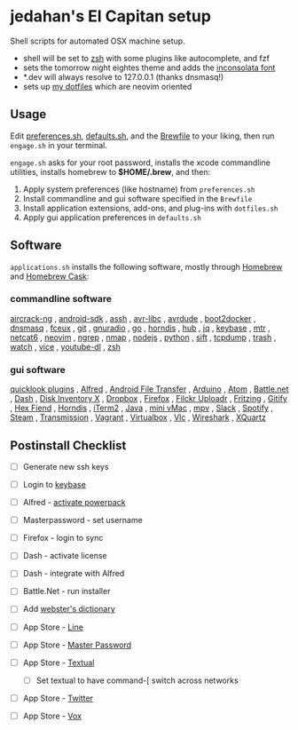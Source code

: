 # jedahan's El Capitan setup

Shell scripts for automated OSX machine setup.

- shell will be set to [zsh](zsh.org) with some plugins like autocomplete, and fzf
- sets the tomorrow night eightes theme and adds the [inconsolata font](http://levien.com/type/myfonts/inconsolata.html)
- *.dev will always resolve to 127.0.0.1 (thanks dnsmasq!)
- sets up [my dotfiles](https://github.com/jedahan/dotfiles) which are neovim oriented

## Usage

Edit [preferences.sh](/preferences.sh), [defaults.sh](/defaults.sh), and the [Brewfile](/Brewfile) to your liking, then run `engage.sh` in your terminal.

`engage.sh` asks for your root password, installs the xcode commandline utilities, installs homebrew to **$HOME/.brew**, and then:

  1. Apply system preferences (like hostname) from `preferences.sh`
  2. Install commandline and gui software specified in the `Brewfile`
  3. Install application extensions, add-ons, and plug-ins with `dotfiles.sh`
  4. Apply gui application preferences in `defaults.sh`

## Software

`applications.sh` installs the following software, mostly through [Homebrew](http://brew.sh) and [Homebrew Cask](https://github.com/phinze/homebrew-cask):

### commandline software

[aircrack-ng](aircrack-ng.org)
, [android-sdk](developer.android.com/index.html)
, [assh](assh.io)
, [avr-libc](http://www.nongnu.org/avr-libc)
, [avrdude](http://www.nongnu.org/avrdude)
, [boot2docker](github.com/boot2docker/boot2docker-cli)
, [dnsmasq](thekelleys.org.uk/dnsmasq/doc.html)
, [fceux](www.fceux.com)
, [git](git-scm.com)
, [gnuradio](gnuradio.org)
, [go](golang.org)
, [horndis](joshuawise.com/horndis)
, [hub](hub.github.com)
, [jq](stedolan.github.io/jq)
, [keybase](keybase.io)
, [mtr](www.bitwizard.nl/mtr)
, [netcat6](deepspace6.net/projects/netcat6.html)
, [neovim](neovim.io)
, [ngrep](ngrep.sourceforge.net)
, [nmap](nmap.org)
, [nodejs](nodejs.org)
, [python](python.org)
, [sift](sift-tool.org)
, [tcpdump](tcpdump.org)
, [trash](hasseg.org/trash)
, [watch](procps.sourceforge.net)
, [vice](vice-emu.sourceforge.net)
, [youtube-dl](rg3.github.io/youtube-dl)
, [zsh](zsh.org)

### gui software

[quicklook plugins](github.com/sindresorhus/quick-look-plugins)
, [Alfred](alfredapp.com)
, [Android File Transfer](android.com/filetransfer)
, [Arduino](arduino.cc)
, [Atom](atom.io)
, [Battle.net](battle.net)
, [Dash](kapeli.com/dash)
, [Disk Inventory X](www.derlien.com)
, [Dropbox](dropbox.com)
, [Firefox](mozilla.org)
, [Filckr Uploadr](www.flickr.com/tools)
, [Fritzing](fritzing.org)
, [Gitify](gitify.io)
, [Hex Fiend](ridiculousfish.com/hexfiend)
, [Horndis](joshuawise.com/horndis)
, [iTerm2](iterm2.com)
, [Java](www.oracle.com/technetwork/java/javase/downloads/jdk8-downloads-2133151.html)
, [mini vMac](www.gryphel.com/c/minivmac)
, [mpv](mpv.io)
, [Slack](slack.com)
, [Spotify](spotify.com)
, [Steam](steampowered.com)
, [Transmission](transmissionbt.com)
, [Vagrant](vagrantup.com)
, [Virtualbox](virtualbox.org)
, [Vlc](vlc.org)
, [Wireshark](wireshark.org)
, [XQuartz](xquartz.macosforge.org)

## Postinstall Checklist

- [ ] Generate new ssh keys
- [ ] Login to [keybase](keybase.io)
- [ ] Alfred - [activate powerpack](https://mail.google.com/mail/u/0/#search/alfred+powerpack)
- [ ] Masterpassword - set username
- [ ] Firefox - login to sync
- [ ] Dash - activate license
- [ ] Dash - integrate with Alfred
- [ ] Battle.Net - run installer

- [ ] Add [webster's dictionary](http://jsomers.net/blog/dictionary)


- [ ] App Store - [Line](https://itunes.apple.com/us/app/line/id539883307?mt=12)
- [ ] App Store - [Master Password](https://itunes.apple.com/us/app/master-password-nothing-to/id662763204?mt=12)
- [ ] App Store - [Textual](https://itunes.apple.com/us/app/textual-irc-client/id403012667?mt=12)
    - [ ] Set textual to have command-[ switch across networks
- [ ] App Store - [Twitter](https://itunes.apple.com/us/app/twitter/id409789998?mt=12)
- [ ] App Store - [Vox](https://itunes.apple.com/us/app/vox/id461369673?mt=12)
